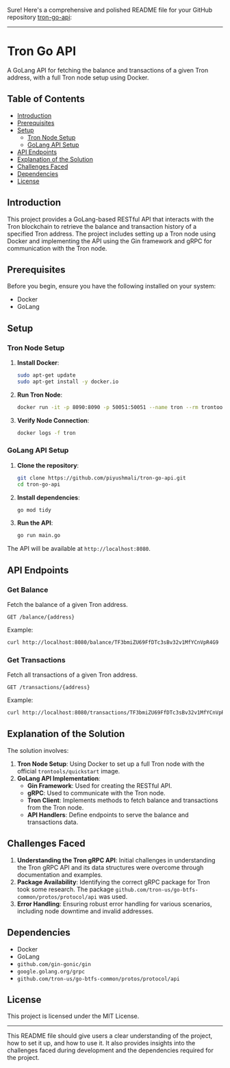 Sure! Here's a comprehensive and polished README file for your GitHub repository [tron-go-api](https://github.com/piyushmali/tron-go-api):

---

# Tron Go API

A GoLang API for fetching the balance and transactions of a given Tron address, with a full Tron node setup using Docker.

## Table of Contents

- [Introduction](#introduction)
- [Prerequisites](#prerequisites)
- [Setup](#setup)
  - [Tron Node Setup](#tron-node-setup)
  - [GoLang API Setup](#golang-api-setup)
- [API Endpoints](#api-endpoints)
- [Explanation of the Solution](#explanation-of-the-solution)
- [Challenges Faced](#challenges-faced)
- [Dependencies](#dependencies)
- [License](#license)

## Introduction

This project provides a GoLang-based RESTful API that interacts with the Tron blockchain to retrieve the balance and transaction history of a specified Tron address. The project includes setting up a Tron node using Docker and implementing the API using the Gin framework and gRPC for communication with the Tron node.

## Prerequisites

Before you begin, ensure you have the following installed on your system:

- Docker
- GoLang

## Setup

### Tron Node Setup

1. **Install Docker**:

    ```bash
    sudo apt-get update
    sudo apt-get install -y docker.io
    ```

2. **Run Tron Node**:

    ```bash
    docker run -it -p 8090:8090 -p 50051:50051 --name tron --rm trontools/quickstart
    ```

3. **Verify Node Connection**:

    ```bash
    docker logs -f tron
    ```

### GoLang API Setup

1. **Clone the repository**:

    ```bash
    git clone https://github.com/piyushmali/tron-go-api.git
    cd tron-go-api
    ```

2. **Install dependencies**:

    ```bash
    go mod tidy
    ```

3. **Run the API**:

    ```bash
    go run main.go
    ```

The API will be available at `http://localhost:8080`.

## API Endpoints

### Get Balance

Fetch the balance of a given Tron address.

```
GET /balance/{address}
```

Example:

```bash
curl http://localhost:8080/balance/TF3bmiZU69FfDTc3sBv32v1MfYCnVpR4G9
```

### Get Transactions

Fetch all transactions of a given Tron address.

```
GET /transactions/{address}
```

Example:

```bash
curl http://localhost:8080/transactions/TF3bmiZU69FfDTc3sBv32v1MfYCnVpR4G9
```

## Explanation of the Solution

The solution involves:

1. **Tron Node Setup**: Using Docker to set up a full Tron node with the official `trontools/quickstart` image.
2. **GoLang API Implementation**:
   - **Gin Framework**: Used for creating the RESTful API.
   - **gRPC**: Used to communicate with the Tron node.
   - **Tron Client**: Implements methods to fetch balance and transactions from the Tron node.
   - **API Handlers**: Define endpoints to serve the balance and transactions data.

## Challenges Faced

1. **Understanding the Tron gRPC API**: Initial challenges in understanding the Tron gRPC API and its data structures were overcome through documentation and examples.
2. **Package Availability**: Identifying the correct gRPC package for Tron took some research. The package `github.com/tron-us/go-btfs-common/protos/protocol/api` was used.
3. **Error Handling**: Ensuring robust error handling for various scenarios, including node downtime and invalid addresses.

## Dependencies

- Docker
- GoLang
- `github.com/gin-gonic/gin`
- `google.golang.org/grpc`
- `github.com/tron-us/go-btfs-common/protos/protocol/api`

## License

This project is licensed under the MIT License.

---

This README file should give users a clear understanding of the project, how to set it up, and how to use it. It also provides insights into the challenges faced during development and the dependencies required for the project.
